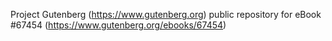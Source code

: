 Project Gutenberg (https://www.gutenberg.org) public repository for
eBook #67454 (https://www.gutenberg.org/ebooks/67454)
